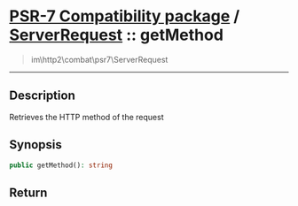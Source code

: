 # [PSR-7 Compatibility package](combat.md) / [ServerRequest](combat-ServerRequest.md) :: getMethod
 > im\http2\combat\psr7\ServerRequest
____

## Description
Retrieves the HTTP method of the request

## Synopsis
```php
public getMethod(): string
```

## Return

